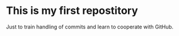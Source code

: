 # **This is my first repostitory**

Just to train handling of commits and learn to cooperate with GitHub.
